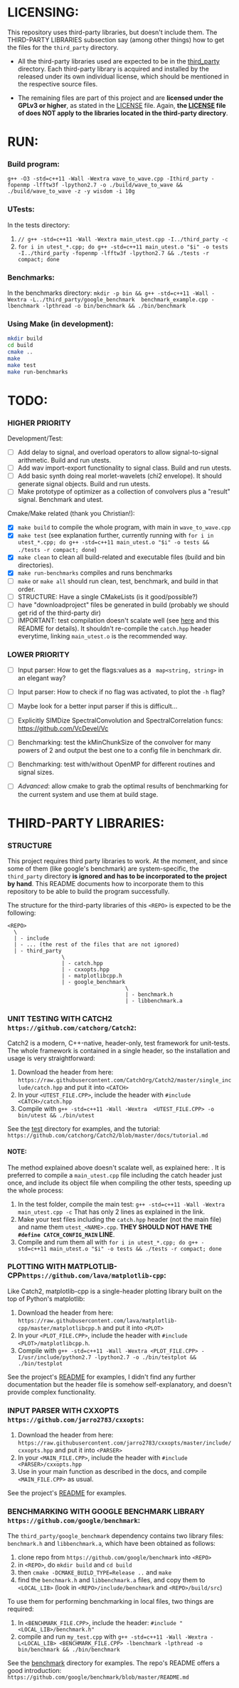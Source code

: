 # LICENSING:

This repository uses third-party libraries, but doesn't include them. The THIRD-PARTY LIBRARIES subsection say (among other things) how to get the files for the `third_party` directory.

* All the third-party libraries used are expected to be in the [third_party](third_party) directory. Each third-party library is acquired and installed by the released under its own individual license, which should be mentioned in the respective source files.

* The remaining files are part of this project and are **licensed under the GPLv3 or higher**, as stated in the [LICENSE](LICENSE) file. Again, **the [LICENSE](LICENSE) file of does NOT apply to the libraries located in the third-party directory**.



# RUN:

### Build program:
`g++ -O3 -std=c++11 -Wall -Wextra wave_to_wave.cpp -Ithird_party -fopenmp -lfftw3f -lpython2.7 -o ./build/wave_to_wave && ./build/wave_to_wave -z -y wisdom -i 10g`

### UTests:
In the tests directory: 
1. `// g++ -std=c++11 -Wall -Wextra main_utest.cpp -I../third_party -c`
2. `for i in utest_*.cpp; do g++ -std=c++11 main_utest.o "$i" -o tests -I../third_party -fopenmp -lfftw3f -lpython2.7 && ./tests -r compact; done`


### Benchmarks:
In the benchmarks directory: `mkdir -p bin && g++ -std=c++11 -Wall -Wextra -L../third_party/google_benchmark  benchmark_example.cpp -lbenchmark -lpthread -o bin/benchmark && ./bin/benchmark`


### Using Make (in development):

```bash
mkdir build
cd build
cmake ..
make
make test
make run-benchmarks
```

# TODO:

### HIGHER PRIORITY

Development/Test:
- [ ] Add delay to signal, and overload operators to allow signal-to-signal arithmetic. Build and run utests.
- [ ] Add wav import-export functionality to signal class. Build and run utests.
- [ ] Add basic synth doing real morlet-wavelets (chi2 envelope). It should generate signal objects. Build and run utests.
- [ ] Make prototype of optimizer as a collection of convolvers plus a "result" signal. Benchmark and utest.

Cmake/Make related (thank you Christian!):
- [x] `make build` to compile the whole program, with main in `wave_to_wave.cpp`
- [x] `make test` (see explanation further, currently running with `for i in utest_*.cpp; do g++ -std=c++11 main_utest.o "$i" -o tests && ./tests -r compact; done`)
- [x] `make clean` to clean all build-related and executable files (build and bin directories).
- [x] `make run-benchmarks` compiles and runs benchmarks
- [ ] `make` or `make all` should run clean, test, benchmark, and build in that order.
- [ ] STRUCTURE: Have a single CMakeLists (is it good/possible?)
- [ ] have "downloadproject" files be generated in build (probably we should get rid of the third-party dir)
- [ ] IMPORTANT: test compilation doesn't scalate well (see [here](https://github.com/catchorg/Catch2/blob/master/docs/slow-compiles.md) and this README for details). It shouldn't re-compile the `catch.hpp` header everytime, linking `main_utest.o` is the recommended way.
### LOWER PRIORITY
- [ ] Input parser: How to get the flags:values as a ` map<string, string>` in an elegant way?
- [ ] Input parser: How to check if no flag was activated, to plot the `-h` flag?
- [ ] Maybe look for a better input parser if this is difficult...
- [ ] Explicitly SIMDize SpectralConvolution and SpectralCorrelation funcs: https://github.com/VcDevel/Vc
- [ ] Benchmarking: test the kMinChunkSize of the convolver for many powers of 2 and output the best one to a config file in benchmark dir.
- [ ] Benchmarking: test with/without OpenMP for different routines and signal sizes.
- [ ] *Advanced*: allow cmake to grab the optimal results of benchmarking for the current system and use them at build stage.


# THIRD-PARTY LIBRARIES:

### STRUCTURE

This project requires third party libraries to work. At the moment, and since some of them (like google's benchmark) are system-specific, the `third_party` directory **is ignored and has to be incorporated to the project by hand**. This README documents how to incorporate them to this repository to be able to build the program successfully.

The structure for the third-party libraries of this `<REPO>` is expected to be the following:
```
<REPO>
  \
  | - include
  | - ... (the rest of the files that are not ignored)
  | - third_party
                 \
                 | - catch.hpp
                 | - cxxopts.hpp
                 | - matplotlibcpp.h
                 | - google_benchmark
                                     \
                                     | - benchmark.h
                                     | - libbenchmark.a  
```


### UNIT TESTING WITH CATCH2 `https://github.com/catchorg/Catch2`:

Catch2 is a modern, C++-native, header-only, test framework for unit-tests. The whole framework is contained in a single header, so the installation and usage is very straightforward:

1. Download the header from here: `https://raw.githubusercontent.com/CatchOrg/Catch2/master/single_include/catch.hpp` and put it into `<CATCH>`
2. In your `<UTEST_FILE.CPP>`, include the header with `#include <CATCH>/catch.hpp`
3. Compile with `g++ -std=c++11 -Wall -Wextra  <UTEST_FILE.CPP> -o bin/utest && ./bin/utest`

See the [test](test) directory for examples, and the tutorial: `https://github.com/catchorg/Catch2/blob/master/docs/tutorial.md`

#### NOTE:

The method explained above doesn't scalate well, as explained here: [](https://github.com/catchorg/Catch2/blob/master/docs/slow-compiles.md). It is preferred to compile a `main_utest.cpp` file including the catch header just once, and include its object file when compiling the other tests, speeding up the whole process:

1. In the test folder, compile the main test: `g++ -std=c++11 -Wall -Wextra  main_utest.cpp -c` That has only 2 lines as explained in the link.
2. Make your test files including the `catch.hpp` header (not the main file) and name them `utest_<NAME>.cpp`. **THEY SHOULD NOT HAVE THE `#define CATCH_CONFIG_MAIN` LINE**.
3. Compile and rum them all with `for i in utest_*.cpp; do g++ -std=c++11 main_utest.o "$i" -o tests && ./tests -r compact; done`


### PLOTTING WITH MATPLOTLIB-CPP`https://github.com/lava/matplotlib-cpp`:

Like Catch2, matplotlib-cpp is a single-header plotting library built on the top of Python's matplotlib:

1. Download the header from here: `https://raw.githubusercontent.com/lava/matplotlib-cpp/master/matplotlibcpp.h` and put it into `<PLOT>`
2. In your `<PLOT_FILE.CPP>`, include the header with `#include <PLOT>/matplotlibcpp.h`.
3. Compile with `g++ -std=c++11 -Wall -Wextra <PLOT_FILE.CPP> -I/usr/include/python2.7 -lpython2.7 -o ./bin/testplot && ./bin/testplot`


See the project's [README](https://github.com/lava/matplotlib-cpp/blob/master/README.md) for examples, I didn't find any further documentation but the header file is somehow self-explanatory, and doesn't provide complex functionality.

### INPUT PARSER WITH CXXOPTS `https://github.com/jarro2783/cxxopts`:

1. Download the header from here: `https://raw.githubusercontent.com/jarro2783/cxxopts/master/include/cxxopts.hpp` and put it into `<PARSER>`
2. In your `<MAIN_FILE.CPP>`, include the header with `#include <PARSER>/cxxopts.hpp`
3. Use in your main function as described in the docs, and compile `<MAIN_FILE.CPP>` as usual.

See the project's [README](https://github.com/jarro2783/cxxopts/blob/master/README.md) for examples.

### BENCHMARKING WITH GOOGLE BENCHMARK LIBRARY `https://github.com/google/benchmark`:

The `third_party/google_benchmark` dependency contains two library files: `benchmark.h` and `libbenchmark.a`, which have been obtained as follows:

1. clone repo from `https://github.com/google/benchmark` into `<REPO>`
2. in `<REPO>`, do `mkdir build` and `cd build`
3. then `cmake -DCMAKE_BUILD_TYPE=Release ..` and `make`
4. find the `benchmark.h` and `libbenchmark.a` files, and copy them to `<LOCAL_LIB>` (look in `<REPO>/include/benchmark` and `<REPO>/build/src`)

To use them for performing benchmarking in local files, two things are required:

1. In `<BENCHMARK_FILE.CPP>`, include the header: `#include "<LOCAL_LIB>/benchmark.h"`
2. compile and run `my_test.cpp` with `g++ -std=c++11 -Wall -Wextra -L<LOCAL_LIB> <BENCHMARK_FILE.CPP> -lbenchmark -lpthread -o bin/benchmark && ./bin/benchmark`

See the [benchmark](benchmark) directory for examples. The repo's README offers a good introduction: `https://github.com/google/benchmark/blob/master/README.md`

